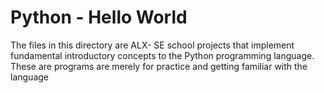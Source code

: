 # Python - Hello World

The files in this directory are ALX- SE school projects that implement fundamental introductory concepts to the Python programming language. These are programs are merely for practice and getting familiar with the language

